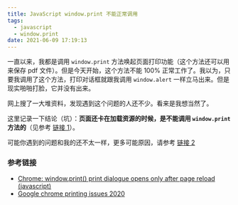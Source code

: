 ```yaml
---
title: JavaScript window.print 不能正常调用
tags:
  - javascript
  - window.print
date: 2021-06-09 17:19:13
---
```


一直以来，我都是调用 `window.print` 方法唤起页面打印功能（这个方法还可以用来保存 pdf 文件）。但是今天开始，这个方法不能 100% 正常工作了。我以为，只要我调用了这个方法，打印对话框就跟我调用 `window.alert` 一样立马出来。但是现实啪啪打脸，它并没有出来。

网上搜了一大堆资料，发现遇到这个问题的人还不少。看来是我想当然了。

这里记录一下结论（坑）：**页面还卡在加载资源的时候，是不能调用 `window.print` 方法的**（见参考 [链接 1](https://stackoverflow.com/questions/18622626/chrome-window-print-print-dialogue-opens-only-after-page-reload-javascript/46051099#46051099)）。

可能你遇到的问题和我的还不太一样，更多可能原因，请参考 [链接 2](https://www.xspdf.com/resolution/51316274.html)

### 参考链接

- [Chrome: window.print() print dialogue opens only after page reload (javascript)](https://stackoverflow.com/questions/18622626/chrome-window-print-print-dialogue-opens-only-after-page-reload-javascript/46051099#46051099)
- [Google chrome printing issues 2020](https://www.xspdf.com/resolution/51316274.html)
